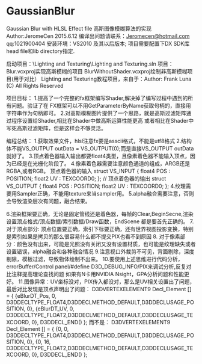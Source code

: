 # GaussianBlur
Gaussian Blur with HLSL Effect file 高斯图像模糊算法的实现
Author:JeromeCen 2015.6.12 编译出问题请联系：Jeromecen@hotmail.com qq:1021900404
安装环境：VS2010 及其以后版本; 项目需要配置下DX SDK库head file和lib directory指定.

启动项目：\Lighting and Texturing\Lighting and Texturing.sln
项目：Blur.vcxproj实现高斯模糊的项目
BlurWithoutShader.vcxproj绘制非高斯模糊项目(用于对比）
Lighting and Texturing教程项目，来自于：Author: Frank Luna (C) All Rights Reserved

 项目目标：
 1.提高了一个完整的fx框架编写Shader,解决掉了编写过程中遇到的所有问题。验证了在
 FX框架可以不用GetParameterByName获取句柄的，直接用字符串作为句柄即可。
 2.对高斯模糊图片提供了一个思路，就是高斯过滤矩阵通过程序设置给Shader,相比在Shader中做高斯运算性能更高
 或者相比在Shader中写死高斯过滤矩阵，但是这样会不够灵活。

 编程总结：
1.获取效果文件，hlsl注意fx要是asscii格式，不能是utf8格式
2.结构体不能VS_OUTPUT outData = VS_OUTPUT(0);而是直接VS_OUTPUT outData就好了。
3.顶点着色器输入输出都要float4类型，且像素着色器不能输入顶点，因为已经是在光栅化阶段了。
4.像素着色器需要注意颜色通道的组成，ARGB还是RGBA,或者RGB。
 顶点着色器的输入
struct VS_INPUT
{
	float4 POS : POSITION;
	float2 UV : TEXCOORD0;
};
// 顶点着色器的输出
struct VS_OUTPUT
{
	float4 POS : POSITION;
	float2 UV : TEXCOORD0;
};
 4.纹理需要用Sampler正确，不能用texture来当sampler用。
 5.alpha融合需要注意，否则会导致渲染层次有问题，融合结果。

 6.渲染框架要正确，无论是固定管线还是着色器，每帧的Clear,BeginSecne,渲染设置顶点格式/顶点数据/索引数据/Draw函数，EndScene
 都是要首先正确的。
 7.对于顶点部分:
 顶点位置要正确，索引下标要正确，还有世界视图投影变换，特别是索引如果是拷贝的那么很容易什么都不提交PIX也看不到原因
 8. 对于像素部分：颜色没有出来，可能是光照没有关闭又没有设置材质，也可能是纹理缺失或者设置错误，alpha融合和各种融合情况
 9.注意视口外裁剪不可见，背面剔除，深度剔除，模板过滤，导致物体绘制不出来。
 10.要使用上述思维进行代码分析，errorBuffer/Control panel/#define D3D_DEBUG_INFO/PIX来调试分析,反复对比注释提高理论查找问题
 如果有N卡用NVIDIA Nsight，GPA分析问题和性能更好。
 11.图像异常：UV坐标没对，PIX传入都没对，那么是UV相关设置出了问题，最后对比发现是顶点声明出了问题：
D3DVERTEXELEMENT9 Decl_Element [] = 
{ 
	{eBlurDT_Pos, 0, D3DDECLTYPE_FLOAT4,D3DDECLMETHOD_DEFAULT,D3DDECLUSAGE_POSITION, 0},
	{eBlurDT_UV, 0, D3DDECLTYPE_FLOAT2,D3DDECLMETHOD_DEFAULT,D3DDECLUSAGE_TEXCOORD, 0},
	D3DDECL_END()
};
而不是：
D3DVERTEXELEMENT9 Decl_Element [] = 
{ 
	{0, 0, D3DDECLTYPE_FLOAT4,D3DDECLMETHOD_DEFAULT,D3DDECLUSAGE_POSITION, 0},
	{0, 16, D3DDECLTYPE_FLOAT2,D3DDECLMETHOD_DEFAULT,D3DDECLUSAGE_TEXCOORD, 0},
	D3DDECL_END()
};
